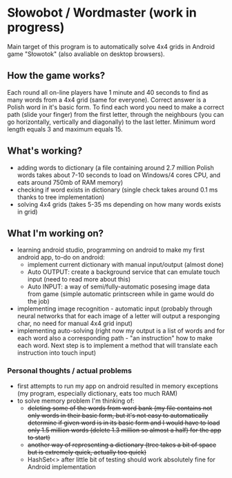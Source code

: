# Słowobot / Wordmaster (work in progress)
Main target of this program is to automatically solve 4x4 grids in Android game "Słowotok" (also avaliable on desktop browsers). 

## How the game works?

Each round all on-line players have 1 minute and 40 seconds to find as many words from a 4x4 grid (same for everyone). Correct answer is a Polish word in it's basic form. To find each word you need to make a correct path (slide your finger) from the first letter, through the neighbours (you can go horizontally, vertically and diagonally) to the last letter. Minimum word length equals 3 and maximum equals 15.


## What's working?
- adding words to dictionary (a file containing around 2.7 million Polish words takes about 7-10 seconds to load on Windows/4 cores CPU, and eats around 750mb of RAM memory)
- checking if word exists in dictionary (single check takes around 0.1 ms thanks to tree implementation)
- solving 4x4 grids (takes 5-35 ms depending on how many words exists in grid)


## What I'm working on?
- learning android studio, programming on android to make my first android app, to-do on android:
  - implement current dictionary with manual input/output (almost done)
  - Auto OUTPUT: create a background service that can emulate touch  input (need to read more about this)
  - Auto INPUT: a way of semi/fully-automatic posesing image data from game (simple automatic printscreen while in game would do the job) 
- implementing image recognition - automatic input (probably through neural networks that for each image of a letter will output a responging char, no need for manual 4x4 grid input)
- implementing auto-solving (right now my output is a list of words and for each word also a corresponding path - "an instruction" how to make each word. Next step is to implement a method that will translate each instruction into touch input)

### Personal thoughts / actual problems
- first attempts to run my app on android resulted in memory exceptions (my program, especially dictionary, eats too much RAM)
- to solve memory problem I'm thinking of:
  - <strike>deleting some of the words from word bank (my file contains not only words in their basic form, but it's not easy to automatically determine if given word is in its basic form and I would have to load only 1.5 million words (delete 1.3 million so almost a half) for the app to start)</strike>
  - <strike>another way of representing a dictionary (tree takes a bit of space but is extremely quick, actually too quick)</strike>
  - HashSet<> after little bit of testing should work absolutely fine for Android implementation
